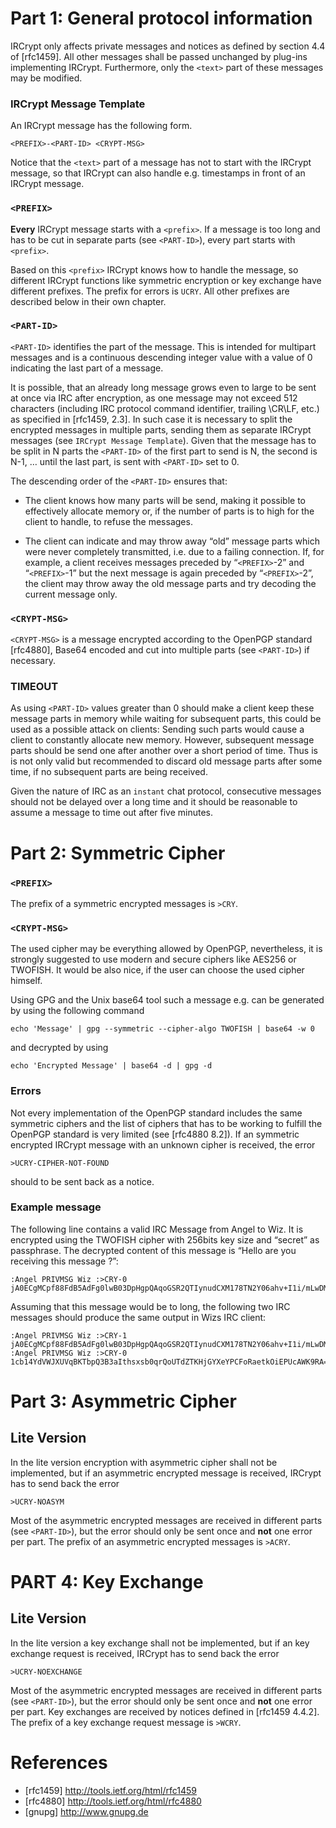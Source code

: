 Part 1: General protocol information
====================================

IRCrypt only affects private messages and notices as defined by section 4.4 of
[rfc1459]. All other messages shall be passed unchanged by plug-ins
implementing IRCrypt. Furthermore, only the `<text>` part of these messages may
be modified.


### IRCrypt Message Template

An IRCrypt message has the following form.

    <PREFIX>-<PART-ID> <CRYPT-MSG>

Notice that the `<text>` part of a message has not to start with the IRCrypt
message, so that IRCrypt can also handle e.g. timestamps in front of an IRCrypt
message.

### `<PREFIX>`

**Every** IRCrypt message starts with a `<prefix>`. If a message is too long
and has to be cut in separate parts (see `<PART-ID>`), every part starts with
`<prefix>`.

Based on this `<prefix>` IRCrypt knows how to handle the message, so different
IRCrypt functions like symmetric encryption or key exchange have different
prefixes. The prefix for errors is `UCRY`. All other prefixes are described
below in their own chapter.

### `<PART-ID>`

`<PART-ID>` identifies the part of the message. This is intended for multipart
messages and is a continuous descending integer value with a value of
0 indicating the last part of a message.

It is possible, that an already long message grows even to large to be sent at
once via IRC after encryption, as one message may not exceed 512 characters
(including IRC protocol command identifier, trailing \CR\LF, etc.) as specified
in [rfc1459, 2.3]. In such case it is necessary to split the encrypted messages
in multiple parts, sending them as separate IRCrypt messages (see `IRCrypt
Message Template`). Given that the message has to be split in N parts the
`<PART-ID>` of the first part to send is N, the second is N-1, … until the last
part, is sent with `<PART-ID>` set to 0.

The descending order of the `<PART-ID>` ensures that:

 - The client knows how many parts will be send, making it possible to
	effectively allocate memory or, if the number of parts is to high for the
	client to handle, to refuse the messages.

 - The client can indicate and may throw away “old” message parts which were
	never completely transmitted, i.e. due to a failing connection. If, for
	example, a client receives messages preceded by “`<PREFIX>`-2” and “`<PREFIX>`-1”
	but the next message is again preceded by “`<PREFIX>`-2”, the client may
	throw away the old message parts and try decoding the current message only.


### `<CRYPT-MSG>`

`<CRYPT-MSG>` is a message encrypted according to the OpenPGP standard
[rfc4880], Base64 encoded and cut into multiple parts (see `<PART-ID>`) if
necessary.


### TIMEOUT

As using `<PART-ID>` values greater than 0 should make a client keep these
message parts in memory while waiting for subsequent parts, this could be used
as a possible attack on clients: Sending such parts would cause a client to
constantly allocate new memory. However, subsequent message parts should be
send one after another over a short period of time. Thus is is not only valid
but recommended to discard old message parts after some time, if no subsequent
parts are being received.

Given the nature of IRC as an `instant` chat protocol, consecutive messages
should not be delayed over a long time and it should be reasonable to assume a
message to time out after five minutes.


Part 2: Symmetric Cipher
========================

### `<PREFIX>`

The prefix of a symmetric encrypted messages is `>CRY`.


### `<CRYPT-MSG>`

The used cipher may be everything allowed by OpenPGP, nevertheless, it is
strongly suggested to use modern and secure ciphers like AES256 or TWOFISH. It
would be also nice, if the user can choose the used cipher himself.

Using GPG and the Unix base64 tool such a message e.g. can be generated by using the
following command

    echo 'Message' | gpg --symmetric --cipher-algo TWOFISH | base64 -w 0

and decrypted by using

	echo 'Encrypted Message' | base64 -d | gpg -d

### Errors

Not every implementation of the OpenPGP standard includes the same symmetric
ciphers and the list of ciphers that has to be working to fulfill the OpenPGP
standard is very limited (see [rfc4880 8.2]). If an symmetric encrypted IRCrypt
message with an unknown cipher is received, the error

	>UCRY-CIPHER-NOT-FOUND

should to be sent back as a notice.

### Example message

The following line contains a valid IRC Message from Angel to Wiz. It is
encrypted using the TWOFISH cipher with 256bits key size and “secret” as
passphrase. The decrypted content of this message is “Hello are you
receiving this message ?”:

    :Angel PRIVMSG Wiz :>CRY-0 jA0ECgMCpf88FdB5AdFg0lwB03DpHgpQAqoGSR2QTIynudCXM178TN2Y06ahv+I1i/mLwDMt+s021cb14YdVWJXUVqBKTbpQ3B3aIthsxsb0qrQoUTdZTKHjGYXeYPCFoRaetkOiEPUcAWK9RA==

Assuming that this message would be to long, the following two IRC messages
should produce the same output in Wizs IRC client:

    :Angel PRIVMSG Wiz :>CRY-1 jA0ECgMCpf88FdB5AdFg0lwB03DpHgpQAqoGSR2QTIynudCXM178TN2Y06ahv+I1i/mLwDMt+s02
    :Angel PRIVMSG Wiz :>CRY-0 1cb14YdVWJXUVqBKTbpQ3B3aIthsxsb0qrQoUTdZTKHjGYXeYPCFoRaetkOiEPUcAWK9RA==


Part 3: Asymmetric Cipher
=========================

Lite Version
------------

In the lite version encryption with asymmetric cipher shall not be implemented,
but if an asymmetric encrypted message is received, IRCrypt has to send back
the error

	>UCRY-NOASYM

Most of the asymmetric encrypted messages are received in different parts (see
`<PART-ID>`), but the error should only be sent once and **not** one error per
part. The prefix of an asymmetric encrypted messages is `>ACRY`.


PART 4: Key Exchange
====================

Lite Version
------------

In the lite version a key exchange shall not be implemented, but if an key
exchange request is received, IRCrypt has to send back the error

	>UCRY-NOEXCHANGE

Most of the asymmetric encrypted messages are received in different parts (see
`<PART-ID>`), but the error should only be sent once and **not** one error per
part. Key exchanges are received by notices defined in [rfc1459 4.4.2]. The
prefix of a key exchange request message is `>WCRY`.


References
==========

 - [rfc1459] http://tools.ietf.org/html/rfc1459
 - [rfc4880] http://tools.ietf.org/html/rfc4880
 - [gnupg]   http://www.gnupg.de
